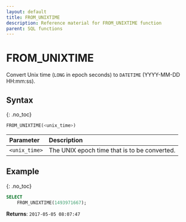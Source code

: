 ```yaml
---
layout: default
title: FROM_UNIXTIME
description: Reference material for FROM_UNIXTIME function
parent: SQL functions
---
```


# FROM\_UNIXTIME

Convert Unix time (`LONG` in epoch seconds) to `DATETIME` (YYYY-MM-DD HH:mm:ss).

## Syntax
{: .no_toc}

```sql
​​FROM_UNIXTIME(<unix_time>)​​
```

| Parameter     | Description                                  |
| :------------- | :-------------------------------------------- |
| `<unix_time>` | The UNIX epoch time that is to be converted. |

## Example
{: .no_toc}

```sql
SELECT
    FROM_UNIXTIME(1493971667);
```

**Returns**: `2017-05-05 08:07:47`
